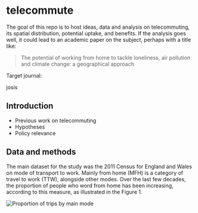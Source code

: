 
<!-- README.md is generated from README.Rmd. Please edit that file -->

# telecommute

The goal of this repo is to host ideas, data and analysis on
telecommuting, its spatial distribution, potential uptake, and benefits.
If the analysis goes well, it could lead to an academic paper on the
subject, perhaps with a title like:

> The potential of working from home to tackle loneliness, air pollution
> and climate change: a geographical approach

Target journal:

josis

## Introduction

  - Previous work on telecommuting
  - Hypotheses
  - Policy relevance

## Data and methods

The main dataset for the study was the 2011 Census for England and Wales
on mode of transport to work. Mainly from home (MFH) is a category of
travel to work (TTW), alongside other modes. Over the last few decades,
the proportion of people who word from home has been increasing,
according to this measure, as illustrated in the Figure 1.
<!-- \ref(fig:historic). -->

![Proportion of trips by main
mode](README_files/figure-gfm/historic-1.png)
